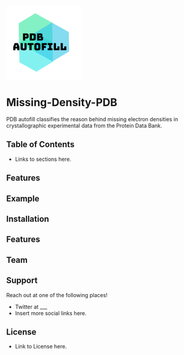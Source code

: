 ![Logo](Logo.png "Logo")

# Missing-Density-PDB

PDB autofill classifies the reason behind missing electron densities in crystallographic experimental data from the Protein Data Bank.

## Table of Contents
* Links to sections here.

## Features

## Example

## Installation

## Features

## Team

## Support

Reach out at one of the following places!
* Twitter at ___
* Insert more social links here.

## License
* Link to License here.
